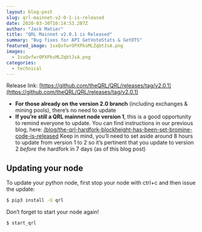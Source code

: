 ```yaml
---
layout: blog-post
slug: qrl-mainnet-v2-0-1-is-released
date: 2020-03-30T16:14:53.207Z
author: "Jack Matier"
title: "QRL Mainnet v2.0.1 is Released"
summary: "Bug fixes for API GetVoteStats & GetOTS"
featured_image: 1sxQvfwrOPXPksMLZqbtJsA.png
images:
  - 1sxQvfwrOPXPksMLZqbtJsA.png
categories:
  - technical
---
```


Release link: [https://github.com/theQRL/QRL/releases/tag/v2.0.1](https://github.com/theQRL/QRL/releases/tag/v2.0.1)

* **For those already on the version 2.0 branch** (including exchanges & mining pools), there’s no need to update
* **If you’re still a QRL mainnet node version 1**, this is a good opportunity to remind everyone to update. 
You can find instructions in our previous blog, here: [/blog/the-qrl-hardfork-blockheight-has-been-set-bromine-code-is-released](/blog/the-qrl-hardfork-blockheight-has-been-set-bromine-code-is-released)
Keep in mind, you’ll need to set aside around 8 hours to update from version 1 to 2 so it’s pertinent that you update to version 2 *before* the hardfork in 7 days (as of this blog post)

## Updating your node

To update your python node, first stop your node with ctrl+c and then issue the update:

```bash
$ pip3 install -U qrl
```


Don’t forget to start your node again!

```bash
$ start_qrl
```
